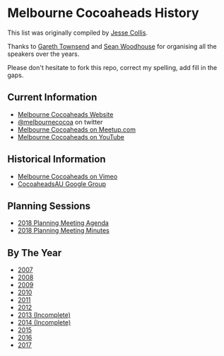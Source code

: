 # Melbourne Cocoaheads History

This list was originally compiled by [Jesse Collis](https://twitter.com/sirjec).

Thanks to [Gareth Townsend](http://www.garethtownsend.info) and [Sean Woodhouse](http://ittybittyapps.com) for organising all the speakers over the years.

Please don't hesitate to fork this repo, correct my spelling, add fill in the gaps.

## Current Information

- [Melbourne Cocoaheads Website](https://melbournecocoaheads.com)
- [@melbournecocoa](https://twitter.com/melbournecocoa) on twitter
- [Melbourne Cocoaheads on Meetup.com](https://www.meetup.com/Melbourne-CocoaHeads/)
- [Melbourne Cocoaheads on YouTube](https://www.youtube.com/channel/UCpTDVzUkk9ieAyVyUi28bWw)

## Historical Information

- [Melbourne Cocoaheads on Vimeo](https://vimeo.com/channels/melbournecocoaheads)
- [CocoaheadsAU Google Group](https://groups.google.com/forum/#!forum/cocoaheadsau)

## Planning Sessions

- [2018 Planning Meeting Agenda](2018-planning-meeting-agenda.mdown)
- [2018 Planning Meeting Minutes](2018-planning-meeting-notes.mdown)

## By The Year

- [2007](2007.mdown)
- [2008](2008.mdown)
- [2009](2009.mdown)
- [2010](2010.mdown)
- [2011](2011.mdown)
- [2012](2012.mdown)
- [2013 (Incomplete)](2013.mdown)
- [2014 (Incomplete)](2014.mdown)
- [2015](2015.mdown)
- [2016](2016.mdown)
- [2017](2017.mdown)
